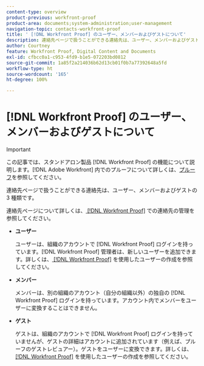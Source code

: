 ```yaml
---
content-type: overview
product-previous: workfront-proof
product-area: documents;system-administration;user-management
navigation-topic: contacts-workfront-proof
title: ' [!DNL Workfront Proof] のユーザー、メンバーおよびゲストについて'
description: 連絡先ページで扱うことができる連絡先は、ユーザー、メンバーおよびゲストの 3 種類です。
author: Courtney
feature: Workfront Proof, Digital Content and Documents
exl-id: cfbcc0a1-c953-4fd9-b1e5-072203bd0812
source-git-commit: 1a85f2a214036b62d13cb01f0b7a77392648a5fd
workflow-type: ht
source-wordcount: '165'
ht-degree: 100%

---
```


# [!DNL Workfront Proof] のユーザー、メンバーおよびゲストについて

>[!IMPORTANT]
>
>この記事では、スタンドアロン製品 [!DNL Workfront Proof] の機能について説明します。[!DNL Adobe Workfront] 内でのプルーフについて詳しくは、[プルーフ](../../../review-and-approve-work/proofing/proofing.md)を参照してください。

連絡先ページで扱うことができる連絡先は、ユーザー、メンバーおよびゲストの 3 種類です。

連絡先ページについて詳しくは、[ [!DNL Workfront Proof]](../../../workfront-proof/wp-mnguserscontacts/contacts/manage-contacts.md) での連絡先の管理を参照してください。

* **ユーザー**

  ユーザーは、組織のアカウントで [!DNL Workfront Proof] ログインを持っています。[!DNL Workfront Proof] 管理者は、新しいユーザーを追加できます。詳しくは、[ [!DNL Workfront Proof]](../../../workfront-proof/wp-mnguserscontacts/users/create-users.md) を使用したユーザーの作成を参照してください。

* **メンバー**

  メンバーは、別の組織のアカウント（自分の組織以外）の独自の [!DNL Workfront Proof] ログインを持っています。アカウント内でメンバーをユーザーに変換することはできません。

* **ゲスト**

  ゲストは、組織のアカウントで [!DNL Workfront Proof] ログインを持っていませんが、ゲストの詳細はアカウントに追加されています（例えば、プルーフのゲストレビュアー）。ゲストをユーザーに変換できます。詳しくは、[ [!DNL Workfront Proof]](../../../workfront-proof/wp-mnguserscontacts/users/create-users.md) を使用したユーザーの作成を参照してください。
